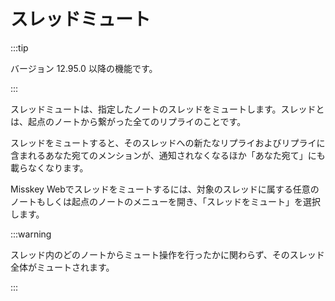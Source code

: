 # スレッドミュート

:::tip

バージョン 12.95.0 以降の機能です。

:::

スレッドミュートは、指定したノートのスレッドをミュートします。スレッドとは、起点のノートから繋がった全てのリプライのことです。

スレッドをミュートすると、そのスレッドへの新たなリプライおよびリプライに含まれるあなた宛てのメンションが、通知されなくなるほか「あなた宛て」にも載らなくなります。

Misskey Webでスレッドをミュートするには、対象のスレッドに属する任意のノートもしくは起点のノートのメニューを開き、「スレッドをミュート」を選択します。

:::warning

スレッド内のどのノートからミュート操作を行ったかに関わらず、そのスレッド全体がミュートされます。

:::
